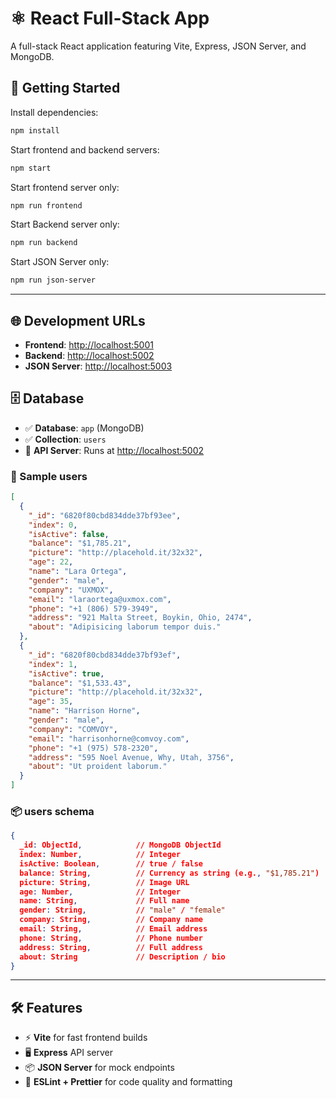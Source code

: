 # ⚛️ React Full-Stack App

A full-stack React application featuring Vite, Express, JSON Server, and MongoDB.

## 🚀 Getting Started

Install dependencies:

```bash
npm install
```

Start frontend and backend servers:

```bash
npm start
```

Start frontend server only:

```bash
npm run frontend
```

Start Backend server only:

```bash
npm run backend
```

Start JSON Server only:

```bash
npm run json-server
```

---

## 🌐 Development URLs

- **Frontend**: [http://localhost:5001](http://localhost:5001)
- **Backend**: [http://localhost:5002](http://localhost:5002)
- **JSON Server**: [http://localhost:5003](http://localhost:5003)

## 🗄️ Database

- ✅ **Database**: `app` (MongoDB)
- ✅ **Collection**: `users`
- 🚀 **API Server**: Runs at [http://localhost:5002](http://localhost:5002)

### 🧪 Sample users

```json
[
  {
    "_id": "6820f80cbd834dde37bf93ee",
    "index": 0,
    "isActive": false,
    "balance": "$1,785.21",
    "picture": "http://placehold.it/32x32",
    "age": 22,
    "name": "Lara Ortega",
    "gender": "male",
    "company": "UXMOX",
    "email": "laraortega@uxmox.com",
    "phone": "+1 (806) 579-3949",
    "address": "921 Malta Street, Boykin, Ohio, 2474",
    "about": "Adipisicing laborum tempor duis."
  },
  {
    "_id": "6820f80cbd834dde37bf93ef",
    "index": 1,
    "isActive": true,
    "balance": "$1,533.43",
    "picture": "http://placehold.it/32x32",
    "age": 35,
    "name": "Harrison Horne",
    "gender": "male",
    "company": "COMVOY",
    "email": "harrisonhorne@comvoy.com",
    "phone": "+1 (975) 578-2320",
    "address": "595 Noel Avenue, Why, Utah, 3756",
    "about": "Ut proident laborum."
  }
]
```

### 📦 users schema

```json
{
  _id: ObjectId,            // MongoDB ObjectId
  index: Number,            // Integer
  isActive: Boolean,        // true / false
  balance: String,          // Currency as string (e.g., "$1,785.21")
  picture: String,          // Image URL
  age: Number,              // Integer
  name: String,             // Full name
  gender: String,           // "male" / "female"
  company: String,          // Company name
  email: String,            // Email address
  phone: String,            // Phone number
  address: String,          // Full address
  about: String             // Description / bio
}
```

---

## 🛠️ Features

- ⚡ **Vite** for fast frontend builds
- 🖥️ **Express** API server
- 📦 **JSON Server** for mock endpoints
- 🧹 **ESLint + Prettier** for code quality and formatting
